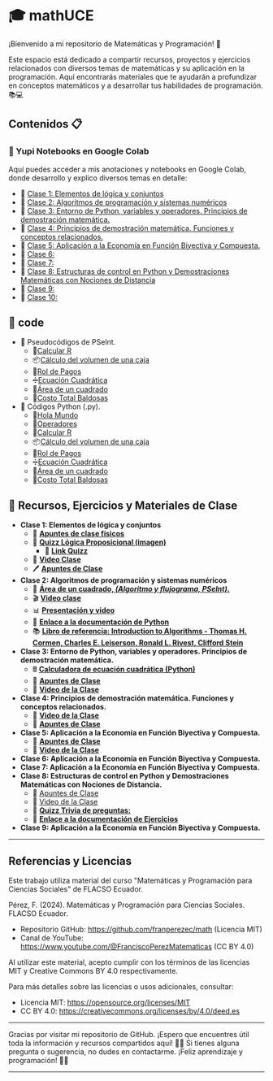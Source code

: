 # 🎓 mathUCE

¡Bienvenido a mi repositorio de Matemáticas y Programación! 🌟

Este espacio está dedicado a compartir recursos, proyectos y ejercicios relacionados con diversos temas de matemáticas y su aplicación en la programación. Aquí encontrarás materiales que te ayudarán a profundizar en conceptos matemáticos y a desarrollar tus habilidades de programación. 📚💻

## Contenidos 📋

### 🚀 Yupi Notebooks en Google Colab
Aquí puedes acceder a mis anotaciones y notebooks en Google Colab, donde desarrollo y explico diversos temas en detalle:

- 📘 [Clase 1: Elementos de lógica y conjuntos](https://colab.research.google.com/drive/1WM1DmwbYZyG_MsNX_RS2F9-Ziu2Ztk7E?usp=sharing)
- 📗 [Clase 2: Algoritmos de programación y sistemas numéricos](https://colab.research.google.com/drive/1uak1bLzAZaGPKGPULJDu187l2RbVgqFg?usp=sharing)
- 📙 [Clase 3: Entorno de Python, variables y operadores. Principios de demostración matemática.](https://colab.research.google.com/drive/1ptOXscHnfDlRChT3GL0OnFdX-uPkuuKR?usp=sharing)
- 📕 [Clase 4: Principios de demostración matemática. Funciones y conceptos relacionados.](https://colab.research.google.com/drive/1LAEJCxBwBwiAxuBAYTzN7WKM8ZZm4hoz?usp=sharing)
- 📒 [Clase 5: Aplicación a la Economía en Función Biyectiva y Compuesta.](https://colab.research.google.com/drive/1vex3ouK6kpzNl105hSn1qOj7VJrUTKwU?usp=sharing)
- 📘 [Clase 6:]()
- 📗 [Clase 7:]()
- 📙 [Clase 8: Estructuras de control en Python y Demostraciones Matemáticas con Nociones de Distancia](https://colab.research.google.com/drive/1WPIYkq7f-qZyTCiisAVe-ing0EnyhnQT?usp=sharing)
- 📕 [Clase 9:]()
- 📒 [Clase 10:]()

## 📜 code
   - 🔢 Pseudocódigos de PSeInt.
      - 📐[Calcular R](https://uceedu-my.sharepoint.com/:u:/g/personal/rcordonez_uce_edu_ec/EbvXE0Th709Jkiegwehwb-IBnzQ5DY-oX_Pj7C1aIdmATQ?e=WQqUKw)
      - 📦[Cálculo del volumen de una caja](https://uceedu-my.sharepoint.com/:u:/g/personal/rcordonez_uce_edu_ec/EfbOB6iPvh1Ns9sho6G3wDYBSZLLf9tMNtrlmlo-IJ9Enw?e=laQTBk)
      - 🧾[Rol de Pagos](https://uceedu-my.sharepoint.com/:u:/g/personal/rcordonez_uce_edu_ec/EXwPV81PdpJNhYon116ZFrYBAK45RDfMZ2RiBuU-dYaAzA?e=Y0R3A2)
      - ➗[Ecuación Cuadrática](https://uceedu-my.sharepoint.com/:u:/g/personal/rcordonez_uce_edu_ec/EQpeQ0-HNN1EnCPLUj23J8sBUK6A_vuuj1I9puBYR8SewA?e=L86x5b)
      - 📐[Área de un cuadrado](https://drive.google.com/file/d/1Bu5FCC2hTUWZwPvMd1jvqwqXcj5kxLJ5/view?usp=drivesdk)
      - 🤑[Costo Total Baldosas](https://drive.google.com/file/d/19PsQ98yg4yZHeAWfwhC8T-iJ4cMFNMQs/view?usp=sharing)
   - 🐍 Códigos Python (.py).
      - 👋[Hola Mundo](https://drive.google.com/file/d/1U-6t97Vv38DHU_QT7rdk2Mhv1yob48Fv/view?usp=sharing)
      - 🔣[Operadores](https://drive.google.com/file/d/1PMGHXVUXKE2Fqt9XNBFwfDh-mFctzygD/view?usp=sharing)
      - 📐[Calcular R](https://uceedu-my.sharepoint.com/:u:/g/personal/rcordonez_uce_edu_ec/EX-heBBe3WdDp0anAP35eGIBs2vURWSbAUQcuo4dEtHzsg?e=LfpiFL)
      - 📦[Cálculo del volumen de una caja](https://uceedu-my.sharepoint.com/:u:/g/personal/rcordonez_uce_edu_ec/EaYXL-dEkWJKuvnlQgxgz9YBQ1JGOHHDhv0C0scO_gLW9g?e=CbXpzc)
      - 🧾[Rol de Pagos](https://uceedu-my.sharepoint.com/:u:/g/personal/rcordonez_uce_edu_ec/EckgbmbJRTtNpTW8QZVTwcoBhS8iqxfKOvBFptWMP4v0tg?e=fwvFIc)
      - ➗[Ecuación Cuadrática](https://uceedu-my.sharepoint.com/:u:/g/personal/rcordonez_uce_edu_ec/ETVasUQ1ab9Ej9O79_uLNOgBY_pMBTrIY_nICrMh2IMpag?e=6AkogG)
      - 📐[Área de un cuadrado](https://drive.google.com/file/d/1xPUvLXzjpbwB6zZBYygGCTeWMmbqbn1P/view?usp=sharing)
      - 🤑[Costo Total Baldosas](https://drive.google.com/file/d/1chUYoOikY3WASwdgC3ZeMccnUW9BbG8z/view?usp=sharing)
     

## 📂 Recursos, Ejercicios y Materiales de Clase
- **Clase 1: Elementos de lógica y conjuntos**
   - 📝 [**Apuntes de clase físicos**](https://drive.google.com/file/d/1Br20mbJnQzNoA3llcEIx_GdxqoSFEwf2/view?usp=drivesdk)
   - 🧩 [**Quizz Lógica Proposicional (imagen)**](https://drive.google.com/file/d/1CJCZynQctQiprCMqE6QglmlnQ2kFjHg-/view?usp=drivesdk)
      - 🔗 [**Link Quizz**](https://quizizz.com/join?gc=82817068)
   - 🎥 [**Video Clase**](https://m.youtube.com/watch?v=xhAM6WZEtoo&feature=youtu.be)
   - 🖊️ <a href="https://miro.com/app/board/uXjVK5MP8Ms=/?share_link_id=136644180414" target="_blank">**Apuntes de Clase**</a>
- **Clase 2: Algoritmos de programación y sistemas numéricos**
   - 📐 [**Área de un cuadrado, *(Algoritmo y flujograma, PSeInt)*.**](https://drive.google.com/file/d/1Bu5FCC2hTUWZwPvMd1jvqwqXcj5kxLJ5/view?usp=drivesdk)
   - 🎬 [**Video clase**](https://m.youtube.com/watch?v=_J5YGdlDBjg&t=13s)
   - 📊 [**Presentación y video**](https://drive.google.com/file/d/1y3y1xnctcV9tdFtEgJ1SSmA2bP_Lhihq/view?usp=drive_link)
   - 📜 [**Enlace a la documentación de Python**](https://docs.python.org/)
   - 📚 [**Libro de referencia: Introduction to Algorithms - Thomas H. Cormen, Charles E. Leiserson, Ronald L. Rivest, Clifford Stein**](https://mitpress.mit.edu/9780262033848/introduction-to-algorithms/)
- **Clase 3: Entorno de Python, variables y operadores. Principios de demostración matemática.**
   - 🖩 [**Calculadora de ecuación cuadrática (Python)**](https://drive.google.com/file/d/1mkkFBoCYoCKQsvNBUxdVBmrHkqksri3U/view?usp=sharing)
   - 📝 [**Apuntes de Clase**](https://miro.com/app/board/uXjVK4TstJw=/?share_link_id=226237045822)
   - 🎥 [**Video de la Clase**](https://youtu.be/16GR6LGy8FA)
- **Clase 4: Principios de demostración matemática. Funciones y conceptos relacionados.**
   - 🎥 [**Video de la Clase**](https://www.youtube.com/watch?v=-5FVWy3q3Pk)
   - 📝 [**Apuntes de Clase**](https://miro.com/app/board/uXjVK33kH5U=/?share_link_id=552062232434)
- **Clase 5: Aplicación a la Economía en Función Biyectiva y Compuesta.**
   - 📝 [**Apuntes de Clase**](https://miro.com/app/board/uXjVK3CJUh0=/?share_link_id=654874216577)
   - 🎥 [**Video de la Clase**](https://youtu.be/b7RG6Ha9EEg)
- **Clase 6: Aplicación a la Economía en Función Biyectiva y Compuesta.**
- **Clase 7: Aplicación a la Economía en Función Biyectiva y Compuesta.**
- **Clase 8: Estructuras de control en Python y Demostraciones Matemáticas con Nociones de Distancia.**
   - 📝 [Apuntes de Clase](https://miro.com/app/board/uXjVK2LAIg0=/?share_link_id=410190506766)
   - 🎥 [Video de la Clase](https://youtu.be/daANB61CkFo)
   - 🧩 [**Quizz Trivia de preguntas:**](https://www.google.com/url?q=https%3A%2F%2Fquizizz.com%2Fjoin%3Fgc%3D82331842)
   - 📜 [**Enlace a la documentación de Ejercicios**](https://www.google.com/url?q=https%3A%2F%2Fdocs.google.com%2Fdocument%2Fd%2F1b24vx-Vvag3_uIA0HJwZNVtibJxaRJYu%2Fedit%3Fusp%3Dsharing%26ouid%3D116005172411177802920%26rtpof%3Dtrue%26sd%3Dtrue)
- **Clase 9: Aplicación a la Economía en Función Biyectiva y Compuesta.**

---
## Referencias y Licencias

Este trabajo utiliza material del curso "Matemáticas y Programación para Ciencias Sociales" de FLACSO Ecuador.

Pérez, F. (2024). Matemáticas y Programación para Ciencias Sociales. FLACSO Ecuador.
- Repositorio GitHub: https://github.com/franperezec/math (Licencia MIT)
- Canal de YouTube: https://www.youtube.com/@FranciscoPerezMatematicas (CC BY 4.0)

Al utilizar este material, acepto cumplir con los términos de las licencias MIT y Creative Commons BY 4.0 respectivamente.

Para más detalles sobre las licencias o usos adicionales, consultar:
- Licencia MIT: https://opensource.org/licenses/MIT
- CC BY 4.0: https://creativecommons.org/licenses/by/4.0/deed.es
---

Gracias por visitar mi repositorio de GitHub. ¡Espero que encuentres útil toda la información y recursos compartidos aquí! 🌈✨ Si tienes alguna pregunta o sugerencia, no dudes en contactarme. ¡Feliz aprendizaje y programación! 🚀😊

---
